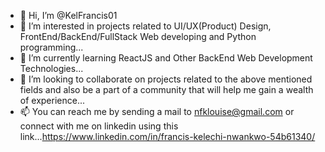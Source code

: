 - 👋 Hi, I’m @KelFrancis01
- 👀 I’m interested in projects related to UI/UX(Product) Design, FrontEnd/BackEnd/FullStack Web developing and Python programming...
- 🌱 I’m currently learning ReactJS and Other BackEnd Web Development Technologies...
- 💞️ I’m looking to collaborate on projects related to the above mentioned fields and also be a part of a community that will help me gain a wealth of experience...
- 📫 You can reach me by sending a mail to nfklouise@gmail.com or connect with me on linkedin using this link...https://www.linkedin.com/in/francis-kelechi-nwankwo-54b61340/

<!---
KelFrancis01/KelFrancis01 is a ✨ special ✨ repository because its `README.md` (this file) appears on your GitHub profile.
You can click the Preview link to take a look at your changes.
--->
